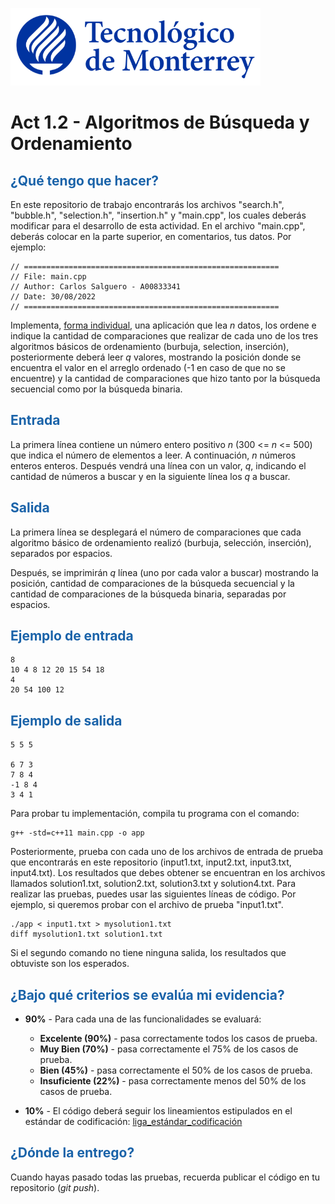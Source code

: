 ![Tec de Monterrey](images/logotecmty.png)

# Act 1.2 - Algoritmos de Búsqueda y Ordenamiento

## <span style="color: rgb(26, 99, 169);">¿Qué tengo que hacer?</span>

En este repositorio de trabajo encontrarás los archivos "search.h", "bubble.h", "selection.h", "insertion.h" y "main.cpp", los cuales deberás modificar para el desarrollo de esta actividad. En el archivo "main.cpp", deberás colocar en la parte superior, en comentarios, tus datos. Por ejemplo:

```
// =========================================================
// File: main.cpp
// Author: Carlos Salguero - A00833341
// Date: 30/08/2022
// =========================================================
```

Implementa, <span style="text-decoration: underline;">forma individual</span>, una aplicación que lea *n* datos, los ordene e indique la cantidad de comparaciones que realizar de cada uno de los tres algoritmos básicos de ordenamiento (burbuja, selection, inserción), posteriormente deberá leer *q* valores, mostrando la posición donde se encuentra el valor en el arreglo ordenado (-1 en caso de que no se encuentre) y la cantidad de comparaciones que hizo tanto por la búsqueda secuencial como por la búsqueda binaria.

## <span style="color: rgb(26, 99, 169);">**Entrada**</span>

La primera línea contiene un número entero positivo *n* (300 <= *n* <= 500) que indica el número de elementos a leer. A continuación, *n* números enteros enteros. Después vendrá una línea con un valor, *q*, indicando el cantidad de números a buscar y en la siguiente línea los *q* a buscar.

## <span style="color: rgb(26, 99, 169);">**Salida**</span>

La primera línea se desplegará el número de comparaciones que cada algoritmo básico de ordenamiento realizó (burbuja, selección, inserción), separados por espacios.

Después, se imprimirán *q* línea (uno por cada valor a buscar) mostrando la posición, cantidad de comparaciones de la búsqueda secuencial y la cantidad de comparaciones de la búsqueda binaria, separadas por espacios.

## <span style="color: rgb(26, 99, 169);">**Ejemplo de entrada**</span>

```
8
10 4 8 12 20 15 54 18
4
20 54 100 12
```

## <span style="color: rgb(26, 99, 169);">**Ejemplo de salida**</span>

```
5 5 5

6 7 3
7 8 4
-1 8 4
3 4 1
```

Para probar tu implementación, compila tu programa con el comando:

```
g++ -std=c++11 main.cpp -o app
```

Posteriormente, prueba con cada uno de los archivos de entrada de prueba que encontrarás en este repositorio (input1.txt, input2.txt, input3.txt, input4.txt). Los resultados que debes obtener se encuentran en los archivos llamados solution1.txt, solution2.txt, solution3.txt y solution4.txt. Para realizar las pruebas, puedes usar las siguientes líneas de código. Por ejemplo, si queremos probar con el archivo de prueba "input1.txt".

```
./app < input1.txt > mysolution1.txt
diff mysolution1.txt solution1.txt
```

Si el segundo comando no tiene ninguna salida, los resultados que obtuviste son los esperados.

## <span style="color: rgb(26, 99, 169);">**¿Bajo qué criterios se evalúa mi evidencia?**</span>

- **90%** - Para cada una de las funcionalidades se evaluará:

  - **Excelente (90%)** - pasa correctamente todos los casos de prueba.
  - **Muy Bien (70%)** - pasa correctamente el 75% de los casos de prueba.
  - **Bien (45%)** - pasa correctamente el 50% de los casos de prueba.
  - **Insuficiente (22%)** - pasa correctamente menos del 50% de los casos de prueba.

- **10%** - El código deberá seguir los lineamientos estipulados en el estándar de codificación: <span class="instructure_file_holder link_holder">[liga_estándar_codificación](estandar.pdf)</span>

## <span style="color: rgb(26, 99, 169);">**¿Dónde la entrego?**</span>

Cuando hayas pasado todas las pruebas, recuerda publicar el código en tu repositorio (*git push*).
